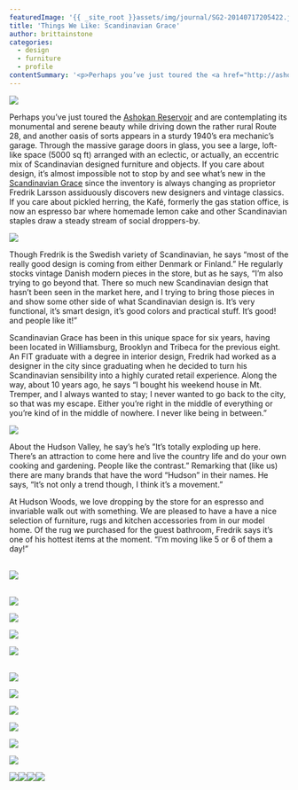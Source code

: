 ```yaml
---
featuredImage: '{{ _site_root }}assets/img/journal/SG2-20140717205422.jpg'
title: 'Things We Like: Scandinavian Grace'
author: brittainstone
categories:
  - design
  - furniture
  - profile
contentSummary: '<p>Perhaps you’ve just toured the <a href="http://ashokancenter.org/" style="background-color: initial;">Ashokan Reservoir</a> and are contemplating its monumental and serene beauty while driving down the rather rural Route 28, and another oasis of sorts appears in a sturdy 1940’s era mechanic’s garage.</p>'
---
```

<p><img src="/assets/img/journal/SG2.jpg"></p><p>Perhaps you’ve just toured the <a href="http://ashokancenter.org/">Ashokan Reservoir</a> and are contemplating its monumental and serene beauty while driving down the rather rural Route 28, and another oasis of sorts appears in a sturdy 1940’s era mechanic’s garage. Through the massive garage doors in glass, you see a large, loft-like space (5000 sq ft) arranged with an eclectic, or actually, an eccentric mix of Scandinavian designed furniture and objects. If you care about design, it’s almost impossible not to stop by and see what’s new in the <a href="http://www.scandinaviangrace.com/">Scandinavian Grace</a> since the inventory is always changing as proprietor Fredrik Larsson  assiduously discovers new designers and vintage classics. If you care about pickled herring, the Kafé, formerly the  gas station office, is now an espresso bar where homemade lemon cake and other Scandinavian staples draw a steady stream of social droppers-by.</p><p><img src="/assets/img/journal/SG7.png"></p><p>Though Fredrik is the  Swedish variety of Scandinavian, he says “most of the really good design is coming from either Denmark or Finland.” He regularly stocks vintage Danish modern pieces in the store, but as he says, “I’m also trying to go beyond that. There so much new Scandinavian design that hasn’t been seen in the market here, and I trying to bring those pieces in and show some other side of what Scandinavian design is. It’s very functional, it’s  smart design, it’s good colors and practical stuff. It’s good! and people like it!”</p><p>Scandinavian Grace has been in this unique space for six years, having  been located in Williamsburg, Brooklyn and Tribeca for the previous eight. An FIT graduate with a degree in interior design, Fredrik had worked as a designer in the city since graduating when he decided to turn his Scandinavian sensibility into a highly curated retail experience. Along the way, about 10 years ago, he says “I bought his weekend house in Mt. Tremper, and I always wanted to stay; I never wanted to go back to the city, so that was my escape. Either you’re right in the middle of everything or you’re kind of in the middle of nowhere. I never like being in between.”</p><p><img src="/assets/img/journal/SG4.jpg"></p><p>About the Hudson Valley, he say’s he’s ”It’s totally exploding up here. There’s an attraction to come here and live the country life and do your own cooking and gardening. People like the contrast.” Remarking that (like us) there are many brands that have the word “Hudson” in their names. He says, “It’s not only a trend though, I think it’s a movement.”</p><p>At Hudson Woods, we love dropping by the store for an espresso and invariable walk out with something. We are pleased to have a have a nice selection of furniture, rugs and kitchen accessories from in our model home. Of the rug we purchased for the guest bathroom, Fredrik says it’s one of his hottest items at the moment. “I’m moving like 5 or 6 of them a day!”</p><p><br><img src="/assets/img/journal/SG5.jpg"></p><p><br><img src="/assets/img/journal/SG3.jpg"></p><p><img src="/assets/img/journal/SG11.png"></p><p><img src="/assets/img/journal/SG9.png"></p><p><img src="/assets/img/journal/SG10.png"></p><p><br><img src="/assets/img/journal/SG16.png"></p><p><img src="/assets/img/journal/SG14.png"></p><p><img src="/assets/img/journal/SG15.png"></p><p><img src="/assets/img/journal/SG13.png"></p><p><img src="/assets/img/journal/SG12.png"></p><p><img src="/assets/img/journal/SG6.png"></p><p><img src="/assets/img/journal/Screen-Shot-2014-06-12-at-2.40.07-PM1.png"><img src="/assets/img/journal/Screen-Shot-2014-06-12-at-2.43.35-PM.png"><img src="/assets/img/journal/Screen-Shot-2014-06-12-at-2.41.23-PM1.png"><img src="/assets/img/journal/Screen-Shot-2014-06-12-at-2.39.55-PM1.png"></p>